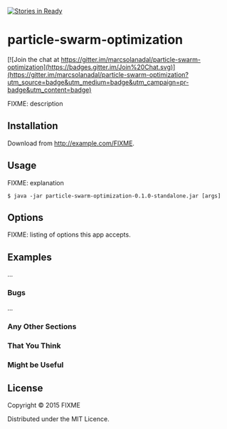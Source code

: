 [![Stories in Ready](https://badge.waffle.io/marcsolanadal/particle-swarm-optimization.png?label=ready&title=Ready)](https://waffle.io/marcsolanadal/particle-swarm-optimization)
# particle-swarm-optimization

[![Join the chat at https://gitter.im/marcsolanadal/particle-swarm-optimization](https://badges.gitter.im/Join%20Chat.svg)](https://gitter.im/marcsolanadal/particle-swarm-optimization?utm_source=badge&utm_medium=badge&utm_campaign=pr-badge&utm_content=badge)

FIXME: description

## Installation

Download from http://example.com/FIXME.

## Usage

FIXME: explanation

    $ java -jar particle-swarm-optimization-0.1.0-standalone.jar [args]

## Options

FIXME: listing of options this app accepts.

## Examples

...

### Bugs

...

### Any Other Sections
### That You Think
### Might be Useful

## License

Copyright © 2015 FIXME

Distributed under the MIT Licence.
